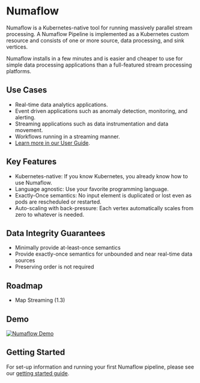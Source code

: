 # Numaflow

Numaflow is a Kubernetes-native tool for running massively parallel stream processing. A Numaflow Pipeline is implemented
as a Kubernetes custom resource and consists of one or more source, data processing, and sink vertices.

Numaflow installs in a few minutes and is easier and cheaper to use for simple data processing applications than a full-featured
stream processing platforms.

## Use Cases

- Real-time data analytics applications.
- Event driven applications such as anomaly detection, monitoring, and alerting.
- Streaming applications such as data instrumentation and data movement.
- Workflows running in a streaming manner.
- [Learn more in our User Guide](./user-guide/use-cases/overview.md).

## Key Features

- Kubernetes-native: If you know Kubernetes, you already know how to use Numaflow.
- Language agnostic: Use your favorite programming language.
- Exactly-Once semantics: No input element is duplicated or lost even as pods are rescheduled or restarted.
- Auto-scaling with back-pressure: Each vertex automatically scales from zero to whatever is needed.

## Data Integrity Guarantees

- Minimally provide at-least-once semantics
- Provide exactly-once semantics for unbounded and near real-time data sources
- Preserving order is not required

## Roadmap

- Map Streaming (1.3)

## Demo

[![Numaflow Demo](https://img.youtube.com/vi/TOqKOYX0nrE/0.jpg)](https://youtu.be/TOqKOYX0nrE)

## Getting Started

For set-up information and running your first Numaflow pipeline, please see our [getting started guide](./quick-start.md).
